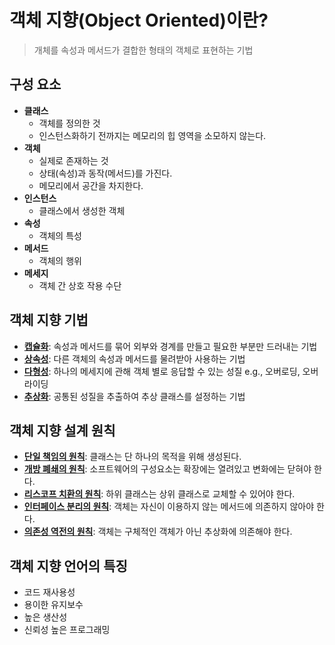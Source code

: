 # 객체 지향(Object Oriented)이란?
> 개체를 속성과 메서드가 결합한 형태의 객체로 표현하는 기법

## 구성 요소
- **클래스**
  - 객체를 정의한 것
  - 인스턴스화하기 전까지는 메모리의 힙 영역을 소모하지 않는다.
- **객체**
  - 실제로 존재하는 것
  - 상태(속성)과 동작(메서드)를 가진다.
  - 메모리에서 공간을 차지한다.
- **인스턴스**
  - 클래스에서 생성한 객체
- **속성**
  - 객체의 특성
- **메서드**
  - 객체의 행위
- **메세지**
  - 객체 간 상호 작용 수단

## 객체 지향 기법
- **[캡슐화](캡슐화.md)**: 속성과 메서드를 묶어 외부와 경계를 만들고 필요한 부분만 드러내는 기법
- **[상속성](상속.md)**: 다른 객체의 속성과 메서드를 물려받아 사용하는 기법 
- **[다형성](다형성.md)**: 하나의 메세지에 관해 객체 별로 응답할 수 있는 성질 e.g., 오버로딩, 오버라이딩
- **[추상화](추상화.md)**: 공통된 성질을 추출하여 추상 클래스를 설정하는 기법

## 객체 지향 설계 원칙
- **[단일 책임의 원칙](단일책임의원칙.md)**: 클래스는 단 하나의 목적을 위해 생성된다.
- **[개방 폐쇄의 원칙](개방폐쇄의원칙.md)**: 소프트웨어의 구성요소는 확장에는 열려있고 변화에는 닫혀야 한다.
- **[리스코프 치환의 원칙](리스코프치환의원칙.md)**: 하위 클래스는 상위 클래스로 교체할 수 있어야 한다.
- **[인터페이스 분리의 원칙](인터페이스분리의원칙.md)**: 객체는 자신이 이용하지 않는 메서드에 의존하지 않아야 한다.
- **[의존성 역전의 원칙](의존성역전의원칙.md)**: 객체는 구체적인 객체가 아닌 추상화에 의존해야 한다.

## 객체 지향 언어의 특징
- 코드 재사용성
- 용이한 유지보수
- 높은 생산성
- 신뢰성 높은 프로그래밍